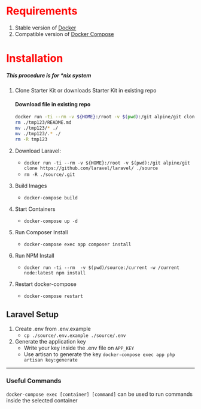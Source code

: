 
#  <font color='red'>Requirements</font>
1. Stable version of [Docker](https://docs.docker.com/install/linux/docker-ce/ubuntu/#install-docker-ce-1)
2. Compatible version of [Docker Compose](https://docs.docker.com/compose/install/#install-compose)


#  <font color='red'>Installation</font>
##### This procedure is for *nix system

1. Clone Starter Kit or downloads Starter Kit in existing repo
    #### Download file in existing repo
    ```bash
    docker run -ti --rm -v ${HOME}:/root -v $(pwd):/git alpine/git clone https://github.com/alessandromr/docker-laravel-starter-kit/ ./tmp123
    rm ./tmp123/README.md
    mv ./tmp123/* ./
    mv ./tmp123/.* ./
    rm -R tmp123
    ```

2. Download Laravel:
    - `docker run -ti --rm -v ${HOME}:/root -v $(pwd):/git alpine/git clone https://github.com/laravel/laravel/ ./source`
    - `rm -R ./source/.git`

3. Build Images
    - `docker-compose build`

4. Start Containers
    - `docker-compose up -d`

5. Run Composer Install
    - `docker-compose exec app composer install`
    
6. Run NPM Install
    - `docker run -ti --rm  -v $(pwd)/source:/current -w /current node:latest npm install`

7. Restart docker-compose
    - `docker-compose restart`

## Laravel Setup

1. Create .env from .env.example
    - `cp ./source/.env.example ./source/.env`
2. Generate the application key
    - Write your key inside the .env file on `APP_KEY`
    - Use artisan to generate the key
        `docker-compose exec app php artisan key:generate`




-----------

### Useful Commands
`docker-compose exec [container] [command]` can be used to run commands inside the selected container